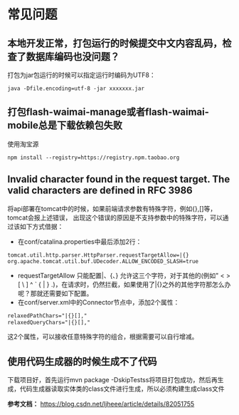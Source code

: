 # 常见问题

## 本地开发正常，打包运行的时候提交中文内容乱码，检查了数据库编码也没问题？

打包为jar包运行的时候可以指定运行时编码为UTF8：
```
java -Dfile.encoding=utf-8 -jar xxxxxxx.jar
```

## 打包flash-waimai-manage或者flash-waimai-mobile总是下载依赖包失败
使用淘宝源
```shell
npm install --registry=https://registry.npm.taobao.org
```

##  Invalid character found in the request target. The valid characters are defined in RFC 3986
将api部署在tomcat中的时候，如果前端请求参数有特殊字符，例如{},[]等，tomcat会报上述错误，
出现这个错误的原因是不支持参数中的特殊字符，可以通过该如下方式借据：
- 在conf/catalina.properties中最后添加2行：
```properties
tomcat.util.http.parser.HttpParser.requestTargetAllow=|{}
org.apache.tomcat.util.buf.UDecoder.ALLOW_ENCODED_SLASH=true
```
- requestTargetAllow 只能配置|、{、} 允许这三个字符，对于其他的(例如" < > [ \ ] ^ ` { | } .)，在请求时，仍然拦截，如果使用了|{}之外的其他字符那怎么办呢？那就还需要如下配置。
- 在conf/server.xml中的Connector节点中，添加2个属性：
 ```xml
relaxedPathChars="|{}[],"
relaxedQueryChars="|{}[],"
```
这2个属性，可以接收任意特殊字符的组合，根据需要可以自行增减。



## 使用代码生成器的时候生成不了代码
下载项目好，首先运行mvn package -DskipTestss将项目打包成功，然后再生成，代码生成器读取实体类的class文件进行生成，所以必须构建生成class文件


**参考文档：** https://blog.csdn.net/ljheee/article/details/82051755